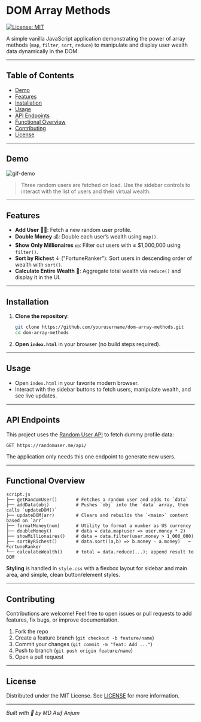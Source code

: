 # DOM Array Methods

[![License: MIT](https://img.shields.io/badge/License-MIT-yellow.svg)](https://opensource.org/licenses/MIT)

A simple vanilla JavaScript application demonstrating the power of array methods (`map`, `filter`, `sort`, `reduce`) to manipulate and display user wealth data dynamically in the DOM.

---

## Table of Contents

- [Demo](#demo)
- [Features](#features)
- [Installation](#installation)
- [Usage](#usage)
- [API Endpoints](#api-endpoints)
- [Functional Overview](#functional-overview)
- [Contributing](#contributing)
- [License](#license)

---

## Demo

![gif-demo](https://user-images.githubusercontent.com/yourusername/your-repo/demo.gif)

> Three random users are fetched on load. Use the sidebar controls to interact with the list of users and their virtual wealth.

---

## Features

- **Add User** 👱‍♂️: Fetch a new random user profile.
- **Double Money** 💰: Double each user’s wealth using `map()`.
- **Show Only Millionaires** 💵: Filter out users with ≤ $1,000,000 using `filter()`.
- **Sort by Richest** ↓ ("FortuneRanker"): Sort users in descending order of wealth with `sort()`.
- **Calculate Entire Wealth** 🧮: Aggregate total wealth via `reduce()` and display it in the UI.

---

## Installation

1. **Clone the repository**:
   ```bash
   git clone https://github.com/yourusername/dom-array-methods.git
   cd dom-array-methods
   ```

2. **Open `index.html`** in your browser (no build steps required).

---

## Usage

- Open `index.html` in your favorite modern browser.
- Interact with the sidebar buttons to fetch users, manipulate wealth, and see live updates.

---

## API Endpoints

This project uses the [Random User API](https://randomuser.me/) to fetch dummy profile data:

```
GET https://randomuser.me/api/
```

The application only needs this one endpoint to generate new users.

---

## Functional Overview

```text
script.js
├── getRandomUser()       # Fetches a random user and adds to `data`
├── addData(obj)          # Pushes `obj` into the `data` array, then calls `updateDOM()`
├── updateDOM(arr)        # Clears and rebuilds the `<main>` content based on `arr`
├── formatMoney(num)      # Utility to format a number as US currency
├── doubleMoney()         # data = data.map(user => user.money * 2)
├── showMillionaires()    # data = data.filter(user.money > 1_000_000)
├── sortByRichest()       # data.sort((a,b) => b.money - a.money)   ← FortuneRanker
└── calculateWealth()     # total = data.reduce(...); append result to DOM
```

**Styling** is handled in `style.css` with a flexbox layout for sidebar and main area, and simple, clean button/element styles.

---

## Contributing

Contributions are welcome! Feel free to open issues or pull requests to add features, fix bugs, or improve documentation.

1. Fork the repo
2. Create a feature branch (`git checkout -b feature/name`)
3. Commit your changes (`git commit -m "feat: Add ..."`)
4. Push to branch (`git push origin feature/name`)
5. Open a pull request

---

## License

Distributed under the MIT License. See [LICENSE](LICENSE) for more information.

---

*Built with 💖 by MD Asif Anjum*


